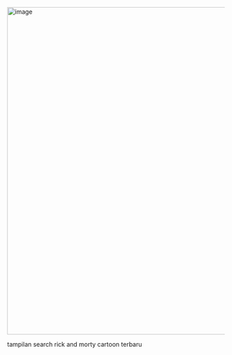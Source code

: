 <img width="1292" height="757" alt="image" src="https://github.com/user-attachments/assets/ce52f15a-789d-4ca5-9fd4-ccb4639e99b4" />


tampilan search rick and morty cartoon terbaru

